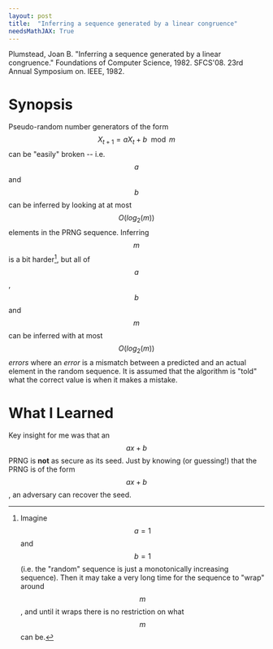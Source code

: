 ```yaml
---
layout: post
title:  "Inferring a sequence generated by a linear congruence"
needsMathJAX: True
---
```


Plumstead, Joan B. "Inferring a sequence generated by a linear congruence." Foundations of Computer Science, 1982. SFCS'08. 23rd Annual Symposium on. IEEE, 1982.

# Synopsis

Pseudo-random number generators of the form $$X_{t + 1} = a X_t + b \mod m$$ can be "easily" broken -- i.e. $$a$$ and $$b$$ can be inferred by looking at at most $$O(log_2(m))$$ elements in the PRNG sequence.  Inferring $$m$$ is a bit harder[^inferringm], but all of $$a$$, $$b$$ and $$m$$ can be inferred with at most $$O(log_2(m))$$ _errors_ where an _error_ is a mismatch between a predicted and an actual element in the random sequence.  It is assumed that the algorithm is "told" what the correct value is when it makes a mistake.

[^inferringm]: Imagine $$a = 1$$ and $$b = 1$$ (i.e. the "random" sequence is just a monotonically increasing sequence).  Then it may take a very long time for the sequence to "wrap" around $$m$$, and until it wraps there is no restriction on what $$m$$ can be.

# What I Learned

Key insight for me was that an $$ax+b$$ PRNG is **not** as secure as its seed.  Just by knowing (or guessing!) that the PRNG is of the form $$ax+b$$, an adversary can recover the seed.

